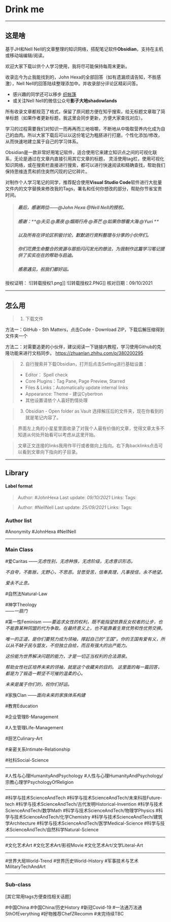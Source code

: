 # Drink me

---
## 这是啥

基于JH和Nell Nell的文章整理的知识网络，搭配笔记软件**Obsidian**，支持在主机或移动端编辑/阅读。

欢迎大家下载以供个人学习使用，我将尽可能保持每周末更新。
  
收录迄今为止我能找到的，John Hexa的全部回答（如有遗漏烦请告知，不胜感激），Nell Nell的回答陆续整理添加中。并收录部分评论区精彩问答。

- 感兴趣的同学还可以移步 [织帐篷](https://www.zhihu.com/collection/313814574) 
- 或关注Nell Nell的微信公众号**影子大地shadowlands**

所有收录文章都规范了格式，保留了原问题方便在知乎搜索，给无标题文章取了简单标题（如果作者更新标题，我这里会同步更新，方便大家查找对应）。  

学习的过程需要我们对知识一而再再而三地咀嚼，不断地从中吸取营养内化成为自己的血肉。所以大家下载后可以以这份笔记为粗胚进行打磨，个性化添加/修改，从而快速地建立属于自己的学习体系。  
  
Obsidian是一款非常好用笔记软件，适合使用它来建立知识点之间的可视化联系，无论是通过在文章内直接引用其它文章的标题， 灵活使用tag栏，使用可视化知识网络，或在搜索栏直接进行搜索，都可以进行快速阅读和精确查找，帮助我们保持思维连贯和抓住突然闪现的记忆碎片。  
  
对制作个人学习笔记的同学，推荐配合使用**Visual Studio Code**软件进行大批量文件内的文字替换来修改我的Tags，署名和任何你想改的部分，帮助你节省宝贵时间。


>##### 最后，感谢两位——**@John Hexa** **@Nell Nell**的授权。
>
>##### 感谢：**@夫见 @黑夜 @烟雨行舟 @茶芒 @如果你想看大海 @Yuri **
>##### 以及所有在评论区积极讨论，默默进行资料整理与分享的小伙伴们。
>
>##### 你们花费生命整合的资源与那些闪闪发光的想法，为我制作这篇学习笔记提供了实实在在的帮助与启迪。
>##### **感恩遇见，祝我们都好运。**
>


授权证明：
![[转载授权1.png]]
![[转载授权2.PNG]]
核对日期：09/10/2021

---
## 怎么用

>1. 下载文件

方法一：GitHub - Sth Matters，点击Code - Download ZIP，下载后解压缩得到文件夹一个

方法二：对需要追更的小伙伴，建议阅读一下链接内教程，学习使用Github的克隆功能来进行文档同步。
https://zhuanlan.zhihu.com/p/380200295

>2. 自行搜索并下载Obsidian，打开后点击Setting进行基础设置：
> - Editor： Spell check
> - Core Plugins：Tag Pane, Page Preview, Starred
> - Files & Links：Automatically update internal links
> - Appearance: Theme - 建议Cybertron
> - 其他设置请依个人喜好酌情处理

>3. Obsidian - Open folder as Vault 选择解压后的文件夹，现在你看到的就是笔记内容了。

>界面左上角的小星星里面收录了对我个人最有价值的文章，觉得文章太多不知道从何处开始看可以考虑从这里开始。  

>文章正文连接的links我用作平行或者做向上指向。右下角backlinks点击可以看到文章向下指向的子目录。

---

## Library

#### Label format
> Author: #JohnHexa 
Last update: *09/10/2021* 
Links:
Tags: 

> Author: #NellNell 
Last update: *25/09/2021* 
Links:
Tags: 

### Author list
#Anonymity 
#JohnHexa 
#NellNell 

---
### Main Class

#爱Caritas
*——无虑性别，无虑种族，无虑阶级，无虑意识形态。*

*不自夸，不膨胀，无野心，不思恶。甘愿受苦，信奉真理，凡事授信，永不绝望。*

*爱永不止息。*


#自然法Natural-Law 


#神学Theology  
*——一扇门*


#第一性Feminism 
*——要追求女性的权利，既不能指望依靠反女权者的让步，也不能靠某种同盟的代为争取。在最终意义上，也不能靠着生育优势和性优势交换。*

*唯一的正道，是你们要努力成为领袖，撑起自己的“王国”。你的王国有爱有义，所以从不缺子民与盟友，不但独立自给，而且有强大的出产能力。*

*这份能为世界解决问题的能力，才是一切正当权利的合法源泉。*

*帮助女性社区培养未来的领袖，就是这个收藏夹的目的。
这里面的每一篇回答，都是为了锻造一颗坚不可摧的温柔的心。*

*未来是属于你们的，祝你们好运。*


#家族Clan 
*——面向未来的家族体系构建*


#教育Education

#企业管理B-Management

#人生管理Life-Management

#厨艺Culinary-Art

#亲密关系Intimate-Relationship

#社科Social-Science 

---

#人性与心理HumanityAndPsychology
#人性与心理HumanityAndPsychology/宗教心理学PsychologyOfReligion 

---

#科学与技术ScienceAndTech
#科学与技术ScienceAndTech/未来科技Future-tech
#科学与技术ScienceAndTech/古代发明Historical-Invention 
#科学与技术ScienceAndTech/数学Math 
#科学与技术ScienceAndTech/物理学Physics 
#科学与技术ScienceAndTech/化学Chemistry 
#科学与技术ScienceAndTech/建筑学Architecture 
#科学与技术ScienceAndTech/医学Medical-Science 
#科学与技术ScienceAndTech/自然科学Natural-Science 

---

#文化艺术Art
#文化艺术Art/影视Movie 
#文化艺术Art/文学Literal-Art 

---

#世界大局World-Trend
#世界历史World-History
#军事技术与艺术MilitaryTechAndArt



---
### Sub-class 

[其它常用tags方便查找相关话题]

#中国China
#中国China/历史History 
#新冠Covid-19
#一法通万法通SthOfEverything 
#好物推荐ChefZRecomm 
#未完待续TBC 


